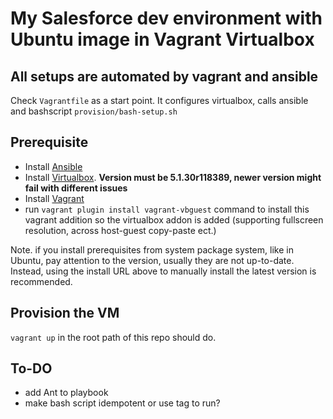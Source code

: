 # My Salesforce dev environment with Ubuntu image in Vagrant Virtualbox

## All setups are automated by vagrant and ansible

Check `Vagrantfile` as a start point. It configures virtualbox, calls ansible and bashscript `provision/bash-setup.sh`

## Prerequisite
- Install [Ansible](http://docs.ansible.com/ansible/latest/intro_installation.html)
- Install [Virtualbox](https://www.virtualbox.org/wiki/Downloads). **Version must be 5.1.30r118389, newer version might fail with different issues**
- Install [Vagrant](https://www.vagrantup.com/downloads.html)
- run `vagrant plugin install vagrant-vbguest` command to install this vagrant addition so the virtualbox addon is added (supporting fullscreen resolution, across host-guest copy-paste ect.)

Note. if you install prerequisites from system package system, like in Ubuntu, pay attention to the version, usually they are not up-to-date. Instead, using the install URL above to manually install the latest version is recommended.

## Provision the VM

`vagrant up` in the root path of this repo should do.

## To-DO

- add Ant to playbook
- make bash script idempotent or use tag to run?